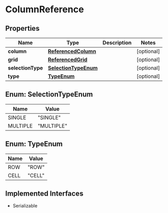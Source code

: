 

# ColumnReference


## Properties

Name | Type | Description | Notes
------------ | ------------- | ------------- | -------------
**column** | [**ReferencedColumn**](ReferencedColumn.md) |  |  [optional]
**grid** | [**ReferencedGrid**](ReferencedGrid.md) |  |  [optional]
**selectionType** | [**SelectionTypeEnum**](#SelectionTypeEnum) |  |  [optional]
**type** | [**TypeEnum**](#TypeEnum) |  |  [optional]



## Enum: SelectionTypeEnum

Name | Value
---- | -----
SINGLE | &quot;SINGLE&quot;
MULTIPLE | &quot;MULTIPLE&quot;



## Enum: TypeEnum

Name | Value
---- | -----
ROW | &quot;ROW&quot;
CELL | &quot;CELL&quot;


## Implemented Interfaces

* Serializable


